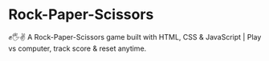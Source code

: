 # Rock-Paper-Scissors
✊🖐️✌️ A Rock-Paper-Scissors game built with HTML, CSS &amp; JavaScript | Play vs computer, track score &amp; reset anytime.
